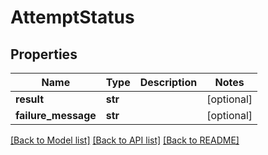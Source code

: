 # AttemptStatus


## Properties
Name | Type | Description | Notes
------------ | ------------- | ------------- | -------------
**result** | **str** |  | [optional] 
**failure_message** | **str** |  | [optional] 

[[Back to Model list]](../README.md#documentation-for-models) [[Back to API list]](../README.md#documentation-for-api-endpoints) [[Back to README]](../README.md)


